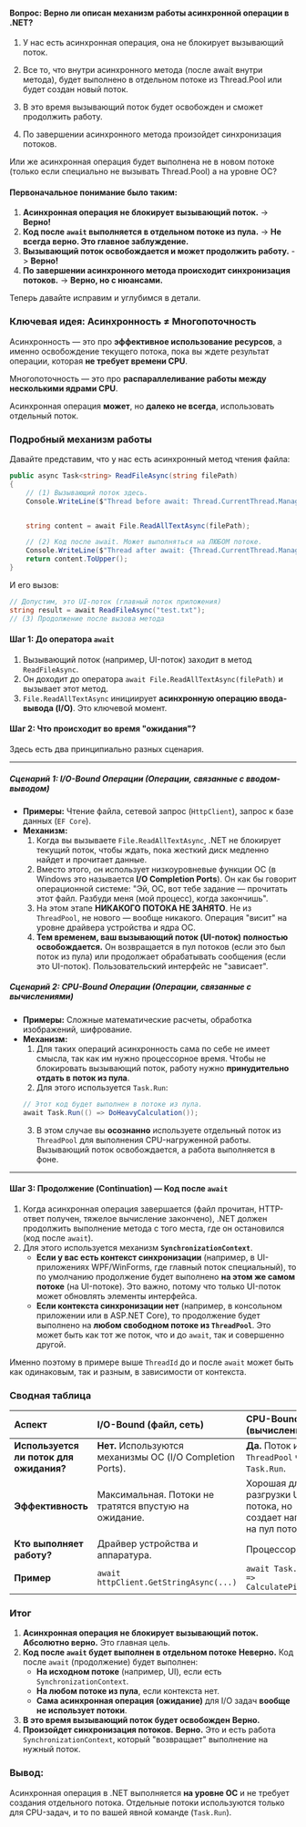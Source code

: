 #### Вопрос: Верно ли описан механизм работы асинхронной операции в .NET?

1) У нас есть асинхронная операция, она не блокирует вызывающий поток.

2) Все то, что внутри асинхронного метода (после await внутри метода), будет выполнено в отдельном потоке из Thread.Pool или будет создан новый поток. 

3) В это время вызывающий поток будет освобожден и сможет продолжить работу.

4) По завершении асинхронного метода произойдет синхронизация потоков. 
   
Или же асинхронная операция будет выполнена не в новом потоке (только если специально не вызывать Thread.Pool) а на уровне ОС?

#### Первоначальное понимание было таким:
1.  **Асинхронная операция не блокирует вызывающий поток.** -> **Верно!**
2.  **Код после `await` выполняется в отдельном потоке из пула.** -> **Не всегда верно. Это главное заблуждение.**
3.  **Вызывающий поток освобождается и может продолжить работу.** -> **Верно!**
4.  **По завершении асинхронного метода происходит синхронизация потоков.** -> **Верно, но с нюансами.**

Теперь давайте исправим и углубимся в детали.

### Ключевая идея: Асинхронность $\neq$ Многопоточность

Асинхронность — это про **эффективное использование ресурсов**, а именно освобождение текущего потока, пока вы ждете результат операции, которая **не требует времени CPU**. 

Многопоточность — это про **распараллеливание работы между несколькими ядрами CPU**.

Асинхронная операция **может**, но **далеко не всегда**, использовать отдельный поток.
### Подробный механизм работы

Давайте представим, что у нас есть асинхронный метод чтения файла:

```csharp
public async Task<string> ReadFileAsync(string filePath)
{
    // (1) Вызывающий поток здесь.
    Console.WriteLine($"Thread before await: Thread.CurrentThread.ManagedThreadId}");


    string content = await File.ReadAllTextAsync(filePath);

    // (2) Код после await. Может выполняться на ЛЮБОМ потоке.
    Console.WriteLine($"Thread after await: {Thread.CurrentThread.ManagedThreadId}");
    return content.ToUpper();
}
```

И его вызов:
```csharp
// Допустим, это UI-поток (главный поток приложения)
string result = await ReadFileAsync("test.txt");
// (3) Продолжение после вызова метода
```

#### Шаг 1: До оператора `await`

1.  Вызывающий поток (например, UI-поток) заходит в метод `ReadFileAsync`.
2.  Он доходит до оператора `await File.ReadAllTextAsync(filePath)` и вызывает этот метод.
3.  `File.ReadAllTextAsync` инициирует **асинхронную операцию ввода-вывода (I/O)**. Это ключевой момент.

#### Шаг 2: Что происходит во время "ожидания"?

Здесь есть два принципиально разных сценария.

---

##### Сценарий 1: **I/O-Bound Операции** (Операции, связанные с вводом-выводом)

*   **Примеры:** Чтение файла, сетевой запрос (`HttpClient`), запрос к базе данных (`EF Core`).
*   **Механизм:**
    1.  Когда вы вызываете `File.ReadAllTextAsync`, .NET не блокирует текущий поток, чтобы ждать, пока жесткий диск медленно найдет и прочитает данные.
    2.  Вместо этого, он использует низкоуровневые функции ОС (в Windows это называется **I/O Completion Ports**). Он как бы говорит операционной системе: "Эй, ОС, вот тебе задание — прочитать этот файл. Разбуди меня (мой процесс), когда закончишь".
    3.  На этом этапе **НИКАКОГО ПОТОКА НЕ ЗАНЯТО**. Не из `ThreadPool`, не нового — вообще никакого. Операция "висит" на уровне драйвера устройства и ядра ОС.
    4.  **Тем временем, ваш вызывающий поток (UI-поток) полностью освобождается.** Он возвращается в пул потоков (если это был поток из пула) или продолжает обрабатывать сообщения (если это UI-поток). Пользовательский интерфейс не "зависает".

##### Сценарий 2: **CPU-Bound Операции** (Операции, связанные с вычислениями)

*   **Примеры:** Сложные математические расчеты, обработка изображений, шифрование.
*   **Механизм:**
    1.  Для таких операций асинхронность сама по себе не имеет смысла, так как им нужно процессорное время. Чтобы не блокировать вызывающий поток, работу нужно **принудительно отдать в поток из пула**.
    2.  Для этого используется `Task.Run`:
    ```csharp
    // Этот код будет выполнен в потоке из пула.
    await Task.Run(() => DoHeavyCalculation());
    ```
    3.  В этом случае вы **осознанно** используете отдельный поток из `ThreadPool` для выполнения CPU-нагруженной работы. Вызывающий поток освобождается, а работа выполняется в фоне.

---

#### Шаг 3: Продолжение (Continuation) — Код после `await`

1.  Когда асинхронная операция завершается (файл прочитан, HTTP-ответ получен, тяжелое вычисление закончено), .NET должен продолжить выполнение метода с того места, где он остановился (код после `await`).
2.  Для этого используется механизм **`SynchronizationContext`**.
    *   **Если у вас есть контекст синхронизации** (например, в UI-приложениях WPF/WinForms, где главный поток специальный), то по умолчанию продолжение будет выполнено **на этом же самом потоке** (на UI-потоке). Это важно, потому что только UI-поток может обновлять элементы интерфейса.
    *   **Если контекста синхронизации нет** (например, в консольном приложении или в ASP.NET Core), то продолжение будет выполнено на **любом свободном потоке из `ThreadPool`**. Это может быть как тот же поток, что и до `await`, так и совершенно другой.

Именно поэтому в примере выше `ThreadId` до и после `await` может быть как одинаковым, так и разным, в зависимости от контекста.

### Сводная таблица

| Аспект                                  | I/O-Bound (файл, сеть)                                     | CPU-Bound (вычисления)                                               |
| :-------------------------------------- | :--------------------------------------------------------- | :------------------------------------------------------------------- |
| **Используется ли поток для ожидания?** | **Нет.** Используются механизмы ОС (I/O Completion Ports). | **Да.** Поток из `ThreadPool` через `Task.Run`.                      |
| **Эффективность**                       | Максимальная. Потоки не тратятся впустую на ожидание.      | Хорошая для разгрузки UI-потока, но создает нагрузку на пул потоков. |
| **Кто выполняет работу?**               | Драйвер устройства и аппаратура.                           | Процессор (CPU).                                                     |
| **Пример**                              | `await httpClient.GetStringAsync(...)`                     | `await Task.Run(() => CalculatePi(1000))`                            |

### Итог 

1.  **Асинхронная операция не блокирует вызывающий поток.** 
   **Абсолютно верно.** Это главная цель.
2.  **Код после `await` будет выполнен в отдельном потоке** 
   **Неверно.** Код после `await` (продолжение) будет выполнен:
    *   **На исходном потоке** (например, UI), если есть `SynchronizationContext`.
    *   **На любом потоке из пула**, если контекста нет.
    *   **Сама асинхронная операция (ожидание)** для I/O задач **вообще не использует потоки**.
3.  **В это время вызывающий поток будет освобожден**
   **Верно.**
4.  **Произойдет синхронизация потоков.**
   **Верно.** Это и есть работа `SynchronizationContext`, который "возвращает" выполнение на нужный поток.

### Вывод:
Асинхронная операция в .NET выполняется **на уровне ОС** и не требует создания отдельного потока. Отдельные потоки используются только для CPU-задач, и то по вашей явной команде (`Task.Run`).